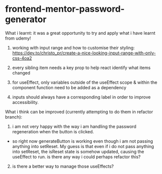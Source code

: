 # frontend-mentor-password-generator

What i learnt: it was a great opportunity to try and apply what i have learnt from udemy!

1. working with input range and how to customise their styling:
   https://dev.to/christo_pr/create-a-nice-looking-input-range-with-only-css-4oa2

2. every sibling item needs a key prop to help react identify what items changed
3. for useEffect, only variables outside of the useEffect scope & within the component function need to be added as a dependency
4. inputs should always have a corresponding label in order to improve accessibility.

What i think can be improved (currently attempting to do them in refactor branch):

1. i am not very happy with the way i am handling the password regeneration when the button is clicked.

- so right now generateButton is working even though i am not passing anything into setReset. My guess is that
  even if i do not pass anything into setReset, the isReset state is somehow updated, causing the useEffect to run.
  is there any way i could perhaps refactor this?

2. is there a better way to manage those useEffects?
